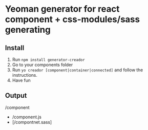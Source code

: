 # Yeoman generator for react component + css-modules/sass generating

## Install

1. Run `npm install generator-creador`
1. Go to your components folder
1. Run `yo creador [component|container|connected]` and follow the instructions.
1. Have fun

## Output

/component

- /component.js
- [/compontnet.sass]
